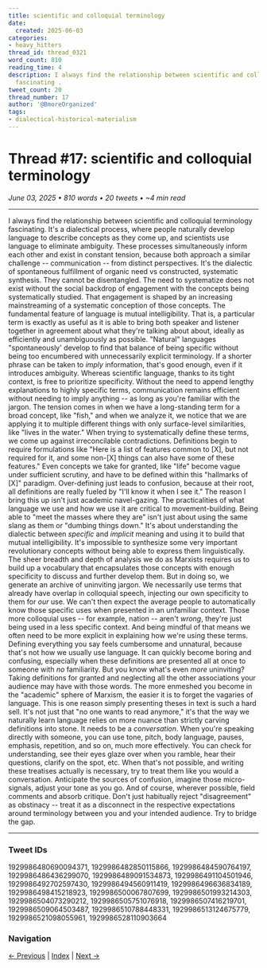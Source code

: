 ```yaml
---
title: scientific and colloquial terminology
date:
  created: 2025-06-03
categories:
- heavy_hitters
thread_id: thread_0321
word_count: 810
reading_time: 4
description: I always find the relationship between scientific and colloquial terminology
  fascinating .
tweet_count: 20
thread_number: 17
author: '@BmoreOrganized'
tags:
- dialectical-historical-materialism
---
```

# Thread #17: scientific and colloquial terminology

*June 03, 2025 • 810 words • 20 tweets • ~4 min read*

---

I always find the relationship between scientific and colloquial terminology fascinating. It's a dialectical process, where people naturally develop language to describe concepts as they come up, and scientists use language to eliminate ambiguity. These processes simultaneously inform each other and exist in constant tension, because both approach a similar challenge -- communication -- from distinct perspectives. It's the dialectic of spontaneous fulfillment of organic need vs constructed, systematic synthesis. They cannot be disentangled. The need to systematize does not exist without the social backdrop of engagement with the concepts being systematically studied. That engagement is shaped by an increasing mainstreaming of a systematic conception of those concepts. The fundamental feature of language is mutual intelligibility. That is, a particular term is exactly as useful as it is able to bring both speaker and listener together in agreement about what they're talking about about, ideally as efficiently and unambiguously as possible. "Natural" languages "spontaneously' develop to find that balance of being specific without being too encumbered with unnecessarily explicit terminology. If a shorter phrase can be taken to *imply* information, that's good enough, even if it introduces ambiguity. Whereas scientific language, thanks to its tight context, is free to prioritize specificity. Without the need to append lengthy explanations to highly specific terms, communication remains efficient without needing to imply anything -- as long as you're familiar with the jargon. The tension comes in when we have a long-standing term for a broad concept, like "fish," and when we analyze it, we notice that we are applying it to multiple different things with only surface-level similarities, like "lives in the water." When trying to systematically define these terms, we come up against irreconcilable contradictions. Definitions begin to require formulations like "Here is a list of features common to [X], but not required for it, and some non-[X] things can also have some of these features." Even concepts we take for granted, like "life" become vague under sufficient scrutiny, and have to be defined within this "hallmarks of [X]" paradigm. Over-defining just leads to confusion, because at their root, all definitions are really fueled by "I'll know it when I see it." The reason I bring this up isn't just academic navel-gazing. The practicalities of what language we use and how we use it are critical to movement-building. Being able to "meet the masses where they are" isn't just about using the same slang as them or "dumbing things down." It's about understanding the dialectic between *specific* and *implicit* meaning and using it to build that mutual intelligibility. It's impossible to synthesize some very important revolutionary concepts without being able to express them linguistically. The sheer breadth and depth of analysis we do as Marxists requires us to build up a vocabulary that encapsulates those concepts with enough specificity to discuss and further develop them. But in doing so, we generate an archive of uninviting jargon. We necessarily use terms that already have overlap in colloquial speech, injecting our own specificity to them for *our* use. We can't then expect the average people to automatically know those specific uses when presented in an unfamiliar context. Those more colloquial uses -- for example, nation -- aren't *wrong*, they're just being used in a less specific context. And being mindful of that means we often need to be more explicit in explaining how we're using these terms. Defining everything you say feels cumbersome and unnatural, because that's not how we usually use language. It can quickly become boring and confusing, especially when these definitions are presented all at once to someone with *no* familiarity. But you know what's even *more* uninviting? Taking definitions for granted and neglecting all the other associations your audience may have with those words. The more enmeshed you become in the "academic" sphere of Marxism, the easier it is to forget the vagaries of language. This is one reason simply presenting theses in text is such a hard sell. It's not just that "no one wants to read anymore," it's that the way we naturally learn language relies on more nuance than strictly carving definitions into stone. It needs to be a *conversation*. When you're speaking directly with someone, you can use tone, pitch, body language, pauses, emphasis, repetition, and so on, much more effectively. You can check for understanding, see their eyes glaze over when you ramble, hear their questions, clarify on the spot, etc. When that's not possible, and writing these treatises actually is necessary, try to treat them like you would a conversation. Anticipate the sources of confusion, imagine those micro-signals, adjust your tone as you go. And of course, wherever possible, field comments and absorb critique. Don't just habitually reject "disagreement" as obstinacy -- treat it as a disconnect in the respective expectations around terminology between you and your intended audience. Try to bridge the gap.

---

### Tweet IDs
1929986480690094371, 1929986482850115866, 1929986484590764197, 1929986486436299070, 1929986489091534873, 1929986491104501946, 1929986492702597430, 1929986494560911419, 1929986496636834189, 1929986498415218923, 1929986500067807699, 1929986501993214303, 1929986504073290212, 1929986505751076918, 1929986507416219701, 1929986509064503487, 1929986510788448331, 1929986513124675779, 1929986521098055961, 1929986528110903664

### Navigation
[← Previous](016-*.md) | [Index](index.md) | [Next →](018-*.md)